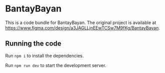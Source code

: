 
  # BantayBayan

  This is a code bundle for BantayBayan. The original project is available at https://www.figma.com/design/a3JAGLLjnEEwTCSw7M9fKg/BantayBayan.

  ## Running the code

  Run `npm i` to install the dependencies.

  Run `npm run dev` to start the development server.
  